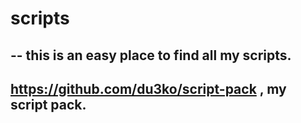# scripts
--
this is an easy place to find all my scripts.
--
https://github.com/du3ko/script-pack , my script pack.
--

